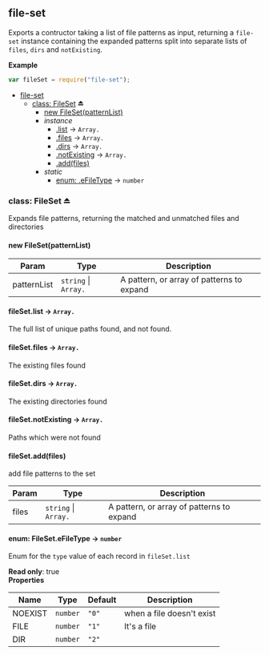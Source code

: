 <a name="module_file-set"></a>
## file-set
Exports a contructor taking a list of file patterns as input, returning a `file-set` instance containing the expanded patterns split into separate lists of `files`, `dirs` and `notExisting`.

**Example**  
```js
var fileSet = require("file-set");
```

* [file-set](#module_file-set)
  * [class: FileSet](#exp_module_file-set--FileSet) ⏏
    * [new FileSet(patternList)](#new_module_file-set--FileSet_new)
    * _instance_
      * [.list](#module_file-set--FileSet#list) → <code>Array.<string></code>
      * [.files](#module_file-set--FileSet#files) → <code>Array.<string></code>
      * [.dirs](#module_file-set--FileSet#dirs) → <code>Array.<string></code>
      * [.notExisting](#module_file-set--FileSet#notExisting) → <code>Array.<string></code>
      * [.add(files)](#module_file-set--FileSet#add)
    * _static_
      * [enum: .eFileType](#module_file-set--FileSet.eFileType) → <code>number</code>

<a name="exp_module_file-set--FileSet"></a>
### class: FileSet ⏏
Expands file patterns, returning the matched and unmatched files and directories

<a name="new_module_file-set--FileSet_new"></a>
#### new FileSet(patternList)

| Param | Type | Description |
| --- | --- | --- |
| patternList | <code>string</code> \| <code>Array.<string></code> | A pattern, or array of patterns to expand |

<a name="module_file-set--FileSet#list"></a>
#### fileSet.list → <code>Array.<string></code>
The full list of unique paths found, and not found.

<a name="module_file-set--FileSet#files"></a>
#### fileSet.files → <code>Array.<string></code>
The existing files found

<a name="module_file-set--FileSet#dirs"></a>
#### fileSet.dirs → <code>Array.<string></code>
The existing directories found

<a name="module_file-set--FileSet#notExisting"></a>
#### fileSet.notExisting → <code>Array.<string></code>
Paths which were not found

<a name="module_file-set--FileSet#add"></a>
#### fileSet.add(files)
add file patterns to the set


| Param | Type | Description |
| --- | --- | --- |
| files | <code>string</code> \| <code>Array.<string></code> | A pattern, or array of patterns to expand |

<a name="module_file-set--FileSet.eFileType"></a>
#### enum: FileSet.eFileType → <code>number</code>
Enum for the `type` value of each record in `fileSet.list`

**Read only**: true  
**Properties**

| Name | Type | Default | Description |
| --- | --- | --- | --- |
| NOEXIST | <code>number</code> | <code>"0"</code> | when a file doesn't exist |
| FILE | <code>number</code> | <code>"1"</code> | It's a file |
| DIR | <code>number</code> | <code>"2"</code> |  |

